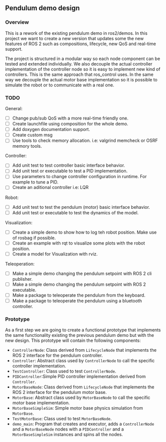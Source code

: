 ## Pendulum demo design

### Overview

This is a rework of the existing pendulum demo in ros2/demos. In this project we want to create a new version that updates some the new features of ROS 2 such as compositions, lifecycle, new QoS and real-time support.

The project is structured in a modular way so each node component can be tested and extended individually. We also decouple the actual controller implementation of the controller node so it is easy to implement new kind of controllers. This is the same approach that ros_control uses. In the same way we decouple the actual motor base implementation so it is possible to simulate the robot or to communicate with a real one.  

### TODO

General:

* [ ] Change pub/sub QoS with a more real-time friendly one.
* [ ] Create launchfile using composition for the whole demo.
* [ ] Add doxygen documentation support.
* [ ] Create custom msg
* [ ] Use tools to check memory allocation. i.e: valgrind memcheck or OSRF memory tools.

Controller:

* [ ] Add unit test to test controller basic interface behavior.
* [ ] Add unit test or executable to test a PID implementation.
* [ ] Use parameters to change controller configuration in runtime. For example to tune a PID.
* [ ] Create an aditional controller i.e: LQR

Robot:

* [ ] Add unit test to test the pendulum (motor) basic interface behavior.
* [ ] Add unit test or executable to test the dynamics of the model.

Visualization:

* [ ] Create a simple demo to show how to log teh robot position. Make use of rosbag if possible.
* [ ] Create an example with rqt to visualize some plots with the robot position.
* [ ] Create a model for Visualization with rviz.

Teleoperation:

* [ ] Make a simple demo changing the pendulum setpoint with ROS 2 cli publisher.
* [ ] Make a simple demo changing the pendulum setpoint with ROS 2 executable.
* [ ] Make a package to teleoperate the pendulum from the keyboard.
* [ ] Make a package to teleoperate the pendulum using a bluetooth controller.

### Prototype

As a first step we are going to create a functional prototype that implements the same functionality existing the previous pendulum demo but with the new design. This prototype will contain the following components:

* `ControllerNode`: Class derived from `LifecycleNode` that implements the ROS 2 interface for the pendulum controller.
* `Controller`: Abstract class used by `ControllerNode` to call the specific controller implementation.
* `TestController`: Class used to test `ControllerNode`.
* `PIDController`:Simple PID controller implementation derived from `Controller`.
* `MotorBaseNode`: Class derived from `LifecycleNode` that implements the ROS 2 interface for the pendulum motor base.
* `MotorBase`: Abstract class used by `MotorBaseNode` to call the specific motor base implementation.
* `MotorBaseSimpleSim`: Simple motor base physics simulation from `MotorBase`.
* `TestMotorBase`: Class used to test `MotorBaseNode`.
* `demo_main`: Program that creates and executor, adds a `ControllerNode` and a `MotorBaseNode` nodes with a `PIDController` and a `MotorBaseSimpleSim` instances and spins all the nodes.
